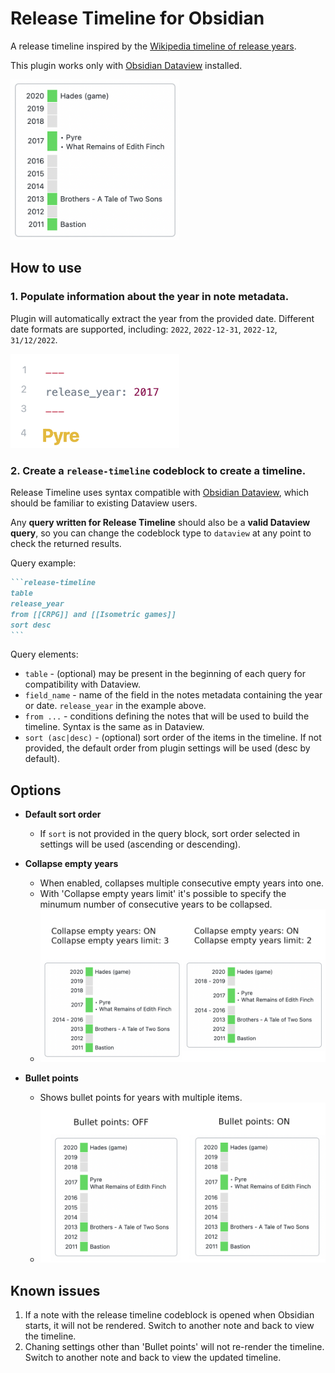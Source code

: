 # Release Timeline for Obsidian

A release timeline inspired by the [Wikipedia timeline of release years](https://en.wikipedia.org/wiki/Template:Timeline_of_release_years).

This plugin works only with [Obsidian Dataview](https://github.com/blacksmithgu/obsidian-dataview) installed.

<img src="assets/timeline.png" width="270">

## How to use

### 1. Populate information about the year in note metadata.

Plugin will automatically extract the year from the provided date.
Different date formats are supported, including: `2022`, `2022-12-31`, `2022-12`, `31/12/2022`.

<img src="assets/release%20year.png" width="270">

### 2. Create a `release-timeline` codeblock to create a timeline.

Release Timeline uses syntax compatible with [Obsidian Dataview](https://github.com/blacksmithgu/obsidian-dataview), which should be familiar to existing Dataview users.

Any **query written for Release Timeline** should also be a **valid Dataview query**, so you can change the codeblock type to `dataview` at any point to check the returned results.

Query example:
~~~markdown
```release-timeline
table 
release_year
from [[CRPG]] and [[Isometric games]]
sort desc
```
~~~

Query elements:
- `table` - (optional) may be present in the beginning of each query for compatibility with Dataview.
- `field_name` - name of the field in the notes metadata containing the year or date. `release_year` in the example above.
- `from ...` - conditions defining the notes that will be used to build the timeline. Syntax is the same as in Dataview.
- `sort (asc|desc)` - (optional) sort order of the items in the timeline. If not provided, the default order from plugin settings will be used (desc by default).

## Options
- **Default sort order**
  - If `sort` is not provided in the query block, sort order selected in settings will be used (ascending or descending).

- **Collapse empty years**
  - When enabled, collapses multiple consecutive empty years into one.
  - With 'Collapse empty years limit' it's possible to specify the minumum number of consecutive years to be collapsed.
  - <img src="assets/collapse%20years.png" width="500">

- **Bullet points**
  - Shows bullet points for years with multiple items.
  - <img src="assets/bullets.png" width="500">

## Known issues
1. If a note with the release timeline codeblock is opened when Obsidian starts, it will not be rendered. Switch to another note and back to view the timeline.
2. Chaning settings other than 'Bullet points' will not re-render the timeline. Switch to another note and back to view the updated timeline.
